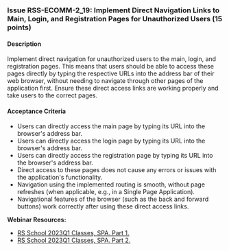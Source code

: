 ### Issue RSS-ECOMM-2_19: Implement Direct Navigation Links to Main, Login, and Registration Pages for Unauthorized Users (15 points)

#### Description

Implement direct navigation for unauthorized users to the main, login, and registration pages. This means that users should be able to access these pages directly by typing the respective URLs into the address bar of their web browser, without needing to navigate through other pages of the application first. Ensure these direct access links are working properly and take users to the correct pages.

#### Acceptance Criteria

- Users can directly access the main page by typing its URL into the browser's address bar.
- Users can directly access the login page by typing its URL into the browser's address bar.
- Users can directly access the registration page by typing its URL into the browser's address bar.
- Direct access to these pages does not cause any errors or issues with the application's functionality.
- Navigation using the implemented routing is smooth, without page refreshes (when applicable, e.g., in a Single Page Application).
- Navigational features of the browser (such as the back and forward buttons) work correctly after using these direct access links.

**Webinar Resources:**

- [RS School 2023Q1 Classes, SPA. Part 1.](https://www.youtube.com/watch?v=sOlzPxs_Lg4)
- [RS School 2023Q1 Classes, SPA. Part 2.](https://www.youtube.com/watch?v=njk5inZIwCc)
